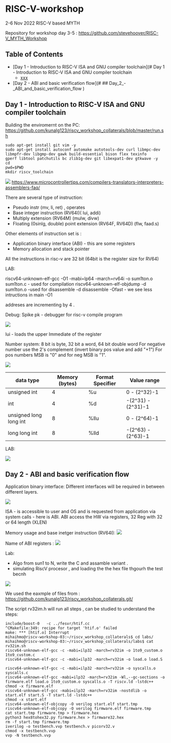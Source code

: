 # RISC-V-workshop
2-6 Nov 2022 RISC-V based MYTH

Repository for workshop day 3-5 : https://github.com/stevehoover/RISC-V_MYTH_Workshop

## Table of Contents

  * [Day 1 - Introduction to RISC-V ISA and GNU compiler toolchain](# Day 1 - Introduction to RISC-V ISA and GNU compiler toolchain
    + [xxx](#)
  * [Day 2 - ABI and basic verification flow](# ## Day_2_-_ABI_and_basic_verification_flow
)
  
## Day 1 - Introduction to RISC-V ISA and GNU compiler toolchain

Building the enviromernt on the PC:
https://github.com/kunalg123/riscv_workshop_collaterals/blob/master/run.sh
```
sudo apt-get install git vim -y
sudo apt-get install autoconf automake autotools-dev curl libmpc-dev         libmpfr-dev libgmp-dev gawk build-essential bison flex texinfo     gperf libtool patchutils bc zlib1g-dev git libexpat1-dev gtkwave -y
cd
pwd=$PWD
mkdir riscv_toolchain
```


![](Day1/1-1.jpg)
https://www.microcontrollertips.com/compilers-translators-interpreters-assemblers-faq/

There are several type of instruction:
- Pseudo instr (mv, li, ret) , operates 
- Base integer instruction (RV64I)( lui, addi)
- Multiply extension (RV64M) (mulw, divw)
- Floating (0sinlg, double) point extension (RV64F, RV64D) (flw, faad.s)

Other elements of instruction set is :
- Application binary interface (ABI) - this are some registers 
- Memory allocation and stack pointer

All the instructions in risc-v are 32 bit (64bit is the register size for RV64)

LAB:

riscv64-unknown-elf-gcc -O1 -mabi=lp64 -march=rv64i -o sum1ton.o sum1ton.c - used for compilation 
riscv64-unknown-elf-objdump -d sum1ton.o -used for disassemble
-d disassemble
-Ofast - we see less intructions in main
-O1 

addreses are incrementing by 4 .

Debug:
Spike pk - debugger for risc-v compile program

![](Day1/1-2.jpg)

lui - loads the upper Immediate of the register

Number system: 8 bit is byte, 32 bit a word, 64 bit double word
For negative number use the 2's complement (invert binary pos value and add "+1") 
For pos numbers MSB is "0" and for neg MSB is "1".

![](Day1/1-3.jpg)


|data type| Memory (bytes) | Format Specifier| Value range |
|---|---|---|---|
|unsigned int| 4 | %u| 0 - (2^32)-1|
int| 4 | %d| -(2^31) - (2^31)-1|
unsigned long long int | 8 | %llu|0 - (2^64)-1 |
long long int | 8 | %lld |  -(2^63) - (2^63)-1|

LAB:

![](Day1/1-4.jpg)

## Day 2 - ABI and basic verification flow

Application binary interface: 
Different interfaces will be required in between different layers.

![](Day2/2-1.jpg)

ISA - is accessible to user and OS and is requested from application via system calls - here is ABI.
ABI access the HW via registers, 32 Reg with 32 or 64 length (XLEN)

Memory usage and base inetger instruction (RV64I):
![](Day2/2-4.jpg)

Name of ABI registers :
![](Day2/2-5.jpg)

Lab: 
- Algo from sun1 to N, write the C and assamble variant .
- simulating RiscV procesor ,  and loading the the hex file thgourh the test becnh 

![](Day2/2-6.jpg)

We used the eaxmple of files from :
https://github.com/kunalg123/riscv_workshop_collaterals.git/

The script rv32im.h will run all steps , can be studied to understand the steps:
```
include/boost-0   -c ../fesvr/htif.cc
^CMakefile:349: recipe for target 'htif.o' failed
make: *** [htif.o] Interrupt
mihaihmo@riscv-workshop-03:~/riscv_workshop_collaterals$ cd labs/
mihaihmo@riscv-workshop-03:~/riscv_workshop_collaterals/labs$ cat rv32im.sh 
riscv64-unknown-elf-gcc -c -mabi=ilp32 -march=rv32im -o 1to9_custom.o 1to9_custom.c 
riscv64-unknown-elf-gcc -c -mabi=ilp32 -march=rv32im -o load.o load.S

riscv64-unknown-elf-gcc -c -mabi=ilp32 -march=rv32im -o syscalls.o syscalls.c
riscv64-unknown-elf-gcc -mabi=ilp32 -march=rv32im -Wl,--gc-sections -o firmware.elf load.o 1to9_custom.o syscalls.o -T riscv.ld -lstdc++
chmod -x firmware.elf
riscv64-unknown-elf-gcc -mabi=ilp32 -march=rv32im -nostdlib -o start.elf start.S -T start.ld -lstdc++
chmod -x start.elf
riscv64-unknown-elf-objcopy -O verilog start.elf start.tmp
riscv64-unknown-elf-objcopy -O verilog firmware.elf firmware.tmp
cat start.tmp firmware.tmp > firmware.hex
python3 hex8tohex32.py firmware.hex > firmware32.hex
rm -f start.tmp firmware.tmp
iverilog -o testbench.vvp testbench.v picorv32.v
chmod -x testbench.vvp
vvp -N testbench.vvp
```


